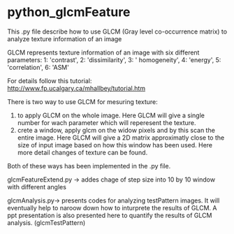 # python_glcmFeature
This .py file describe how to use GLCM (Gray level co-occurrence matrix) to analyze texture information of an image 

GLCM represents texture information of an image with six different parameters:  1: 'contrast', 2: 'dissimilarity', 3: ' homogeneity', 4: 'energy', 5: 'correlation', 6: 'ASM'


For details follow this tutorial:
http://www.fp.ucalgary.ca/mhallbey/tutorial.htm


There is two way to use GLCM for mesuring texture:
1. to apply GLCM on the whole image. Here GLCM will give a single number for wach parameter which will reperesent the texture. 
2. crete a window, apply glcm on the widow pixels and by this scan the entire image. Here GLCM will give a 2D matrix approximatly close to the size of input image based on how this window has been used. Here more detail changes of texture can be found. 

Both of these ways has been implemented in the .py file.

glcmFeatureExtend.py -> addes chage of step size into 10 by 10 window with different angles


glcmAnalysis.py-> presents codes for analyzing testPattern images. It will eventually help to naroow down how to inturprete the results of GLCM.
A ppt presentation is also presented here to quantify the results of GLCM analysis. (glcmTestPattern)


